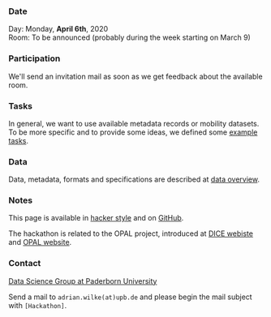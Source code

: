 ### Date

Day: Monday, **April 6th**, 2020  
Room: To be announced (probably during the week starting on March 9)

### Participation

We'll send an invitation mail as soon as we get feedback about the available room.

### Tasks

In general, we want to use available metadata records or mobility datasets.  
To be more specific and to provide some ideas, we defined some [example tasks](tasks.md).

### Data

Data, metadata, formats and specifications are described at [data overview](data.md).

### Notes

This page is available in [hacker style](https://projekt-opal.github.io/hackathon/) and on [GitHub](https://github.com/projekt-opal/hackathon/blob/gh-pages/index.md).

The hackathon is related to the OPAL project, introduced at [DICE webiste](https://dice-research.org/OPAL) and [OPAL website](http://projekt-opal.de/en/welcome-project-opal/).

### Contact

[Data Science Group at Paderborn University](https://dice-research.org/)  

Send a mail to `adrian.wilke(at)upb.de` and please begin the mail subject with `[Hackathon]`.
